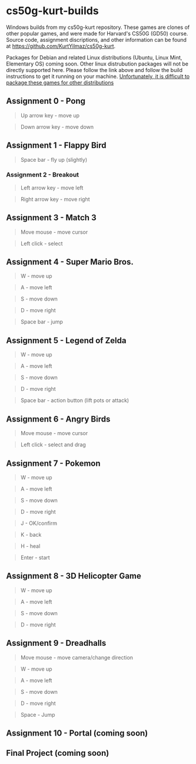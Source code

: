 # cs50g-kurt-builds
Windows builds from my cs50g-kurt repository. These games are clones of other popular games, and were made for Harvard's CS50G (GD50) course. Source code, assignment discriptions, and other information can be found at https://github.com/KurtYilmaz/cs50g-kurt.

Packages for Debian and related Linux distributions (Ubuntu, Linux Mint, Elementary OS) coming soon. Other linux distrubution packages will not be directly supported here. Please follow the link above and follow the build instructions to get it running on your machine. [Unfortunately, it is difficult to package these games for other distributions](https://love2d.org/wiki/Game_Distribution#Distribution_for_Linux)

## Assignment 0 - Pong

  > Up arrow key - move up

  > Down arrow key - move down 

## Assignment 1 - Flappy Bird

  > Space bar - fly up (slightly) &nbsp;

### Assignment 2 - Breakout

  > Left arrow key - move left

  > Right arrow key - move right &nbsp;
   
## Assignment 3 - Match 3

  > Move mouse - move cursor

  > Left click - select
 
## Assignment 4 - Super Mario Bros.

  > W - move up

  > A - move left
   
  > S - move down
   
  > D - move right
   
  > Space bar - jump &nbsp;
 
## Assignment 5 - Legend of Zelda

   > W - move up

   > A - move left
   
   > S - move down
   
   > D - move right
   
   > Space bar - action button (lift pots or attack) &nbsp;
   
## Assignment 6 - Angry Birds

  > Move mouse - move cursor

  > Left click - select and drag

## Assignment 7 - Pokemon

   > W - move up

   > A - move left
   
   > S - move down
   
   > D - move right
   
   > J - OK/confirm
   
   > K - back
   
   > H - heal
   
   > Enter - start

## Assignment 8 - 3D Helicopter Game

   > W - move up

   > A - move left
   
   > S - move down
   
   > D - move right

## Assignment 9 - Dreadhalls

   > Move mouse - move camera/change direction
     
   > W - move up

   > A - move left
   
   > S - move down
   
   > D - move right
   
   > Space - Jump

## Assignment 10 - Portal (coming soon)

## Final Project (coming soon)
